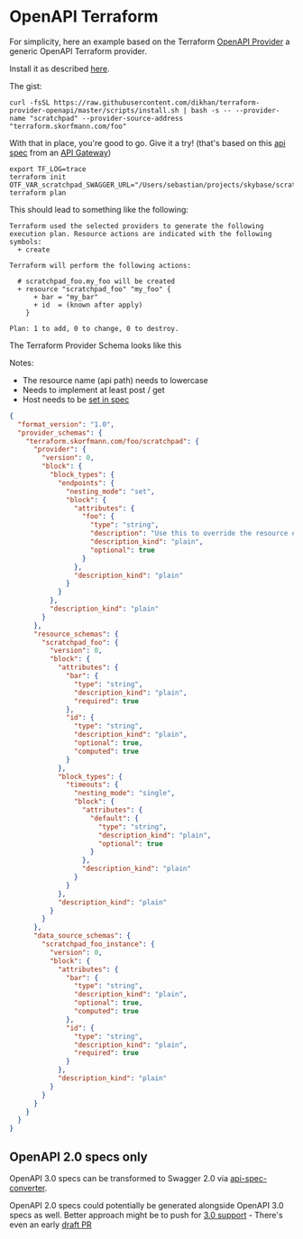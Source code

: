 # OpenAPI Terraform

For simplicity, here an example based on the Terraform [OpenAPI Provider](https://github.com/dikhan/terraform-provider-openapi) a generic OpenAPI Terraform provider.

Install it as described [here](https://github.com/dikhan/terraform-provider-openapi/blob/master/docs/installing_openapi_provider.md).

The gist:

```
curl -fsSL https://raw.githubusercontent.com/dikhan/terraform-provider-openapi/master/scripts/install.sh | bash -s -- --provider-name "scratchpad" --provider-source-address "terraform.skorfmann.com/foo"
```

With that in place, you're good to go. Give it a try! (that's based on this [api spec](./api.yaml) from an [API Gateway](https://docs.aws.amazon.com/apigateway/latest/developerguide/api-gateway-export-api.html))

```
export TF_LOG=trace
terraform init
OTF_VAR_scratchpad_SWAGGER_URL="/Users/sebastian/projects/skybase/scratchpad/examples/terraform/api.json" terraform plan
```

This should lead to something like the following:

```
Terraform used the selected providers to generate the following execution plan. Resource actions are indicated with the following symbols:
  + create

Terraform will perform the following actions:

  # scratchpad_foo.my_foo will be created
  + resource "scratchpad_foo" "my_foo" {
      + bar = "my_bar"
      + id  = (known after apply)
    }

Plan: 1 to add, 0 to change, 0 to destroy.
```

The Terraform Provider Schema looks like this

Notes:

- The resource name (api path) needs to lowercase
- Needs to implement at least post / get
- Host needs to be [set in spec](https://github.com/dikhan/terraform-provider-openapi/blob/master/docs/how_to.md)

<detail>

```json
{
  "format_version": "1.0",
  "provider_schemas": {
    "terraform.skorfmann.com/foo/scratchpad": {
      "provider": {
        "version": 0,
        "block": {
          "block_types": {
            "endpoints": {
              "nesting_mode": "set",
              "block": {
                "attributes": {
                  "foo": {
                    "type": "string",
                    "description": "Use this to override the resource endpoint URL (the default one or the one constructed from the `region`).\n",
                    "description_kind": "plain",
                    "optional": true
                  }
                },
                "description_kind": "plain"
              }
            }
          },
          "description_kind": "plain"
        }
      },
      "resource_schemas": {
        "scratchpad_foo": {
          "version": 0,
          "block": {
            "attributes": {
              "bar": {
                "type": "string",
                "description_kind": "plain",
                "required": true
              },
              "id": {
                "type": "string",
                "description_kind": "plain",
                "optional": true,
                "computed": true
              }
            },
            "block_types": {
              "timeouts": {
                "nesting_mode": "single",
                "block": {
                  "attributes": {
                    "default": {
                      "type": "string",
                      "description_kind": "plain",
                      "optional": true
                    }
                  },
                  "description_kind": "plain"
                }
              }
            },
            "description_kind": "plain"
          }
        }
      },
      "data_source_schemas": {
        "scratchpad_foo_instance": {
          "version": 0,
          "block": {
            "attributes": {
              "bar": {
                "type": "string",
                "description_kind": "plain",
                "optional": true,
                "computed": true
              },
              "id": {
                "type": "string",
                "description_kind": "plain",
                "required": true
              }
            },
            "description_kind": "plain"
          }
        }
      }
    }
  }
}
```

<detail>

## OpenAPI 2.0 specs only

OpenAPI 3.0 specs can be transformed to Swagger 2.0 via [api-spec-converter](https://github.com/LucyBot-Inc/api-spec-converter).

OpenAPI 2.0 specs could potentially be generated alongside OpenAPI 3.0 specs as well. Better approach might be to push for [3.0 support](https://github.com/dikhan/terraform-provider-openapi/issues/179) - There's even an early [draft PR](https://github.com/dikhan/terraform-provider-openapi/pull/320)